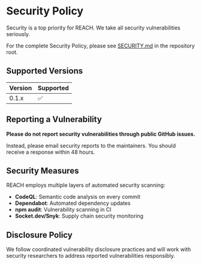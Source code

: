 # Security Policy

Security is a top priority for REACH. We take all security vulnerabilities seriously.

For the complete Security Policy, please see [SECURITY.md](https://github.com/tydukes/reach/blob/main/SECURITY.md) in the repository root.

## Supported Versions

| Version | Supported          |
| ------- | ------------------ |
| 0.1.x   | :white_check_mark: |

## Reporting a Vulnerability

**Please do not report security vulnerabilities through public GitHub issues.**

Instead, please email security reports to the maintainers. You should receive a response within 48 hours.

## Security Measures

REACH employs multiple layers of automated security scanning:

- **CodeQL**: Semantic code analysis on every commit
- **Dependabot**: Automated dependency updates
- **npm audit**: Vulnerability scanning in CI
- **Socket.dev/Snyk**: Supply chain security monitoring

## Disclosure Policy

We follow coordinated vulnerability disclosure practices and will work with security researchers to address reported vulnerabilities responsibly.
